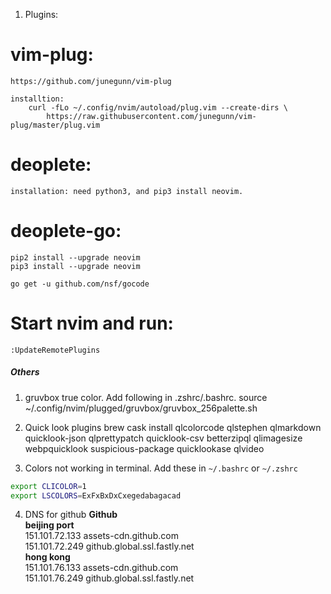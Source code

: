 

1. Plugins:
# vim-plug:
    https://github.com/junegunn/vim-plug

    installtion:
        curl -fLo ~/.config/nvim/autoload/plug.vim --create-dirs \
            https://raw.githubusercontent.com/junegunn/vim-plug/master/plug.vim



# deoplete:
    installation: need python3, and pip3 install neovim.

# deoplete-go:
    pip2 install --upgrade neovim
    pip3 install --upgrade neovim

    go get -u github.com/nsf/gocode



# Start nvim and run:
    :UpdateRemotePlugins



##### Others
1. gruvbox true color. Add following in .zshrc/.bashrc.
    source ~/.config/nvim/plugged/gruvbox/gruvbox_256palette.sh


2. Quick look plugins
    brew cask install qlcolorcode qlstephen qlmarkdown quicklook-json qlprettypatch quicklook-csv betterzipql qlimagesize webpquicklook suspicious-package quicklookase qlvideo

3. Colors not working in terminal. Add these in `~/.bashrc` or `~/.zshrc`
```bash
export CLICOLOR=1  
export LSCOLORS=ExFxBxDxCxegedabagacad  
```

4. DNS for github
**Github**  
**beijing port**  
151.101.72.133  assets-cdn.github.com   
151.101.72.249  github.global.ssl.fastly.net  
**hong kong**  
151.101.76.133  assets-cdn.github.com  
151.101.76.249  github.global.ssl.fastly.net  
